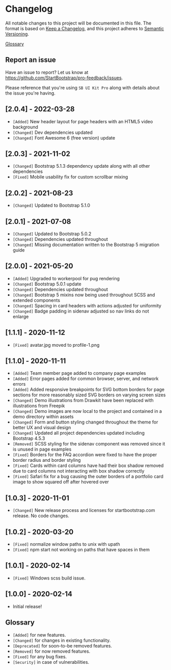 # Changelog

All notable changes to this project will be documented in this file. The format is based on [Keep a Changelog](https://keepachangelog.com/en/1.0.0/),
and this project adheres to [Semantic Versioning](https://semver.org/spec/v2.0.0.html).

[Glossary](#glossary)

## Report an issue

Have an issue to report? Let us know at <https://github.com/StartBootstrap/pro-feedback/issues>.

Please reference that you're using `SB UI Kit Pro`
along with details about the issue you're having.

## [2.0.4] - 2022-03-28

- `[Added]` New header layout for page headers with an HTML5 video background
- `[Changed]` Dev dependencies updated
- `[Changed]` Font Awesome 6 (free version) update

## [2.0.3] - 2021-11-02

- `[Changed]` Bootstrap 5.1.3 dependency update along with all other dependencies
- `[Fixed]` Mobile usability fix for custom scrollbar mixing

## [2.0.2] - 2021-08-23

- `[Changed]` Updated to Bootstrap 5.1.0

## [2.0.1] - 2021-07-08

- `[Changed]` Updated to Bootstrap 5.0.2
- `[Changed]` Dependencies updated throughout
- `[Changed]` Missing documentation written to the Bootstrap 5 migration guide

## [2.0.0] - 2021-05-20

- `[Added]` Upgraded to workerpool for pug rendering
- `[Changed]` Bootstrap 5.0.1 update
- `[Changed]` Dependencies updated throughout
- `[Changed]` Bootstrap 5 mixins now being used throughout SCSS and extended components
- `[Changed]` Spacing in card headers with actions adjusted for uniformity
- `[Changed]` Badge padding in sidenav adjusted so nav links do not enlarge

## [1.1.1] - 2020-11-12

- `[Fixed]` avatar.jpg moved to profile-1.png

## [1.1.0] - 2020-11-11

- `[Added]` Team member page added to company page examples
- `[Added]` Error pages added for common browser, server, and network errors
- `[Added]` Added responsive breakpoints for SVG bottom borders for page sections for more
reasonably sized SVG borders on varying screen sizes
- `[Changed]` Demo illustrations from Drawkit have been replaced with illustrations from Freepik
- `[Changed]` Demo images are now local to the project and contained in a demo directory within assets
- `[Changed]` Form and button styling changed throughout the theme for better UX and visual design
- `[Changed]` Updated all project dependencies updated including Bootstrap 4.5.3
- `[Removed]` SCSS styling for the sidenav component was removed since it is unused in page examples
- `[Fixed]` Borders for the FAQ accordion were fixed to have the proper border
radius and border styling
- `[Fixed]` Cards within card columns have had their box shadow removed due to card columns not interacting
with box shadow correctly
- `[Fixed]` Safari fix for a bug causing the outer borders of a portfolio card image to show squared
off after hovered over

## [1.0.3] - 2020-11-01

- `[Changed]` New release process and licenses for startbootstrap.com release. No code changes.

## [1.0.2] - 2020-03-20

- `[Fixed]` normalize window paths to unix with upath
- `[Fixed]` npm start not working on paths that have spaces in them

## [1.0.1] - 2020-02-14

- `[Fixed]` Windows scss build issue.

## [1.0.0] - 2020-02-14

- Initial release!

## Glossary

- `[Added]` for new features.
- `[Changed]` for changes in existing functionality.
- `[Deprecated]` for soon-to-be removed features.
- `[Removed]` for now removed features.
- `[Fixed]` for any bug fixes.
- `[Security]` in case of vulnerabilities.
